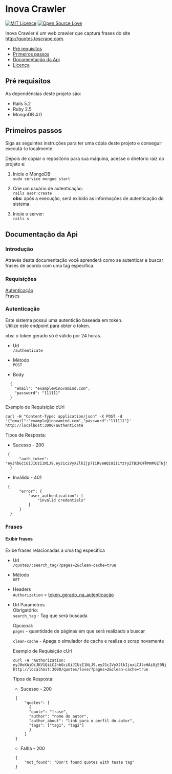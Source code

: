 # Inova Crawler

[![MIT Licence](https://badges.frapsoft.com/os/mit/mit.svg?v=103)](LICENSE) [![Open Source Love](https://badges.frapsoft.com/os/v1/open-source.png?v=103)](https://github.com/ellerbrock/open-source-badges/)

Inova Crawler é um web crawler que captura frases do site http://quotes.toscrape.com.

- [Pré requisitos](#pré-requisitos)
- [Primeiros passos](#primeiros-passos)
- [Documentação da Api](#documentação-da-api)
- [Licença](#licensa)

## Pré requisitos

As dependências deste projeto são:

- Rails 5.2
- Ruby 2.5
- MongoDB 4.0

## Primeiros passos

Siga as seguintes instruções para ter uma cópia deste projeto e conseguir executá-lo localmente.

Depois de copiar o repositório para sua máquina, acesse o diretório raiz do projeto e:

1. Inicie o MongoDB:  
 ``` sudo service mongod start ```

2. Crie um usuário de autenticação:  
 ```rails user:create ```  
 **obs:** após a execução, será exibido as informações de autenticação do sistema.
  
3. Inicie o server:  
 ```rails s```

## Documentação da Api
### Introdução  
Através desta documentação você aprenderá como se autenticar e buscar frases de acordo com uma tag específica.

### Requisições
[Autenticação](#autenticação)  
[Frases](#autenticação)  
  
### Autenticação
Este sistema possui uma autenticão baseada em token.  
Utilize este endpoint para obter o token.

obs: o token gerado só é válido por 24 horas. 
 
- Url  
  `/authenticate `  
  
- Método  
  `POST`

- Body
```  
  {
    "email": "example@inovamind.com",
    "password": "111111"
  }
```  
Exemplo de Requisição cUrl
```
curl -H "Content-Type: application/json" -X POST -d '{"email":"example@inovamind.com","password":"111111"}' http://localhost:3000/authenticate
```
Tipos de Resposta:  
  
 - Sucesso - 200  
```
 {
      "auth_token": "eyJhbGciOiJIUzI1NiJ9.eyJ1c2VyX2lkIjp7IiRvaWQiOiI1YzYyZTBiMDFhMmM0ZTNjN2FiMTk2ZmUifSwiZXhwIjoxNTUwMDc4NzIzfQ.MNJ_hj3iDoNvTP4qvz0XjLoL9Np2HrzikpvneW6g_2M"
  }
```  
  
 - Inválido - 401
```
 {
      "error": {
          "user_authentication": [
              "invalid credentials"
          ]
      }
  }
```  

### Frases
#### Exibir frases 
Exibe frases relacionadas a uma tag específica
  
- Url  
  `/quotes/:search_tag/?pages=2&clean-cache=true`  
  
- Método  
  `GET`
  
- Headers  
  `Authorization` = [token_gerado_na_autenticação](#autenticação) 

- Url Parametros  
  Obrigatório:  
  `search_tag` - Tag que será buscada
  
  Opcional:  
  `pages` - quantidade de páginas em que será realizado a buscar
  
  `clean-cache` - Apaga o simulador de cache e realiza o scrap novamente  
    
  Exemplo de Requisição cUrl  
  ```  
  curl -H "Authorization: eyJ0eXAiOiJKV1QiLCJhbGciOiJIUzI1NiJ9.eyJ1c2VyX2lkIjoxLCJleHAiOjE0NjA2NTgxODZ9.xsSwcPC22IR71OBv6bU_OGCSyfE89DvEzWfDU0iybMA" http://localhost:3000/quotes/love/?pages=2&clean-cache=true
  ```
  Tipos de Resposta:  
    
   - Sucesso - 200  
  
   ``` 
    {
        "quotes": [
          {
          "quote": "frase",
          "author": "nome do autor",
          "author_about": "link para o perfil do autor",
          "tags": ["tag1", "tag2"]
          }
        ]
    }
  ```  
  
   - Falha - 200  
  
   ``` 
    {
        "not_found": "Don't found quotes with teste tag"
    }
  ```
